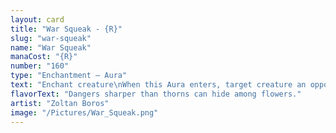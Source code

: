 ```yaml
---
layout: card
title: "War Squeak - {R}"
slug: "war-squeak"
name: "War Squeak"
manaCost: "{R}"
number: "160"
type: "Enchantment — Aura"
text: "Enchant creature\nWhen this Aura enters, target creature an opponent controls can't block this turn.\nEnchanted creature gets +1/+1 and has haste."
flavorText: "Dangers sharper than thorns can hide among flowers."
artist: "Zoltan Boros"
image: "/Pictures/War_Squeak.png"
---
```


